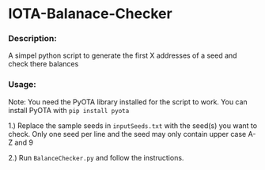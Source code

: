 # IOTA-Balanace-Checker

### Description:
A simpel python script to generate the first X addresses of a seed and check there balances


### Usage:

Note: You need the PyOTA library installed for the script to work. You can install PyOTA with `pip install pyota`

1.) Replace the sample seeds in `inputSeeds.txt` with the seed(s) you want to check. 
Only one seed per line and the seed may only contain upper case A-Z and 9

2.) Run `BalanceChecker.py` and follow the instructions. 
